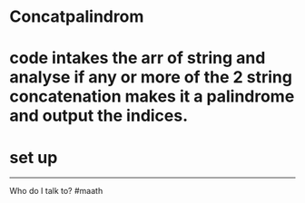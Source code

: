 # Concatpalindrom

#  code intakes the arr of string and analyse if any or more of the 2 string concatenation makes it a palindrome and output the indices.

# set up
**********

Who do I talk to?
#maath
